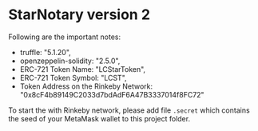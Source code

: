 # StarNotary version 2

Following are the important notes:
- truffle: "5.1.20",
- openzeppelin-solidity: "2.5.0",
- ERC-721 Token Name: "LCStarToken",
- ERC-721 Token Symbol: "LCST",
- Token Address on the Rinkeby Network: "0x8cF4b89149C2033d7bdAdF6A47B3337014f8FC72"

To start the with Rinkeby network, please add file <code>.secret</code> which contains the seed of your MetaMask wallet to this project folder.